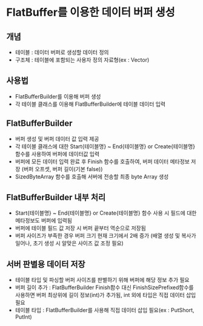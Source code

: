 # FlatBuffer를 이용한 데이터 버퍼 생성

## 개념
- 테이블 : 데이터 버퍼로 생성할 데이터 정의
- 구조체 : 테이블에 포함되는 사용자 정의 자료형(ex : Vector)

## 사용법
- FlatBufferBuilder를 이용해 버퍼 생성
- 각 테이블 클래스를 이용해 FlatBufferBuilder에 테이블 데이터 입력

## FlatBufferBuilder
- 버퍼 생성 및 버퍼 데이터 값 입력 제공
- 각 테이블 클래스에 대한 Start{테이블명} ~ End{테이블명} or Create{테이블명} 함수를 사용하여 버퍼에 데이터값 입력
- 버퍼에 모든 데이터 입력 완료 후 Finish 함수를 호출하여, 버퍼 데이터 메타정보 저장 (버퍼 오프셋, 버퍼 길이(기본 false))
- SizedByteArray 함수를 호출해 서버에 전송할 최종 byte Array 생성

## FlatBufferBuilder 내부 처리
- Start{테이블명} ~ End{테이블명} or Create{테이블명} 함수 사용 시 필드에 대한 메타정보도 버퍼에 입력됨
- 버퍼에 테이블 필드 값 저장 시 버퍼 끝부터 역순으로 저장됨
- 버퍼 사이즈가 부족한 경우 버퍼 크기 현재 크기에서 2배 증가 (배열 생성 및 복사가 일어나, 초기 생성 시 알맞은 사이즈 값 조정 필요)

## 서버 판별용 데이터 저장
- 테이블 타입 및 파싱할 버퍼 사이즈를 판별하기 위해 버퍼에 해당 정보 추가 필요
- 버퍼 길이 추가 :  FlatBufferBuilder Finish함수 대신 FinishSizePrefixed함수를 사용하면 버퍼 최상위에 길이 정보(int)가 추가됨, int 외에 타입은 직접 데이터 삽입 필요
- 테이블 타입 : FlatBufferBuilder를 사용해 직접 데이터 삽입 필요(ex : PutShort, PutInt)
